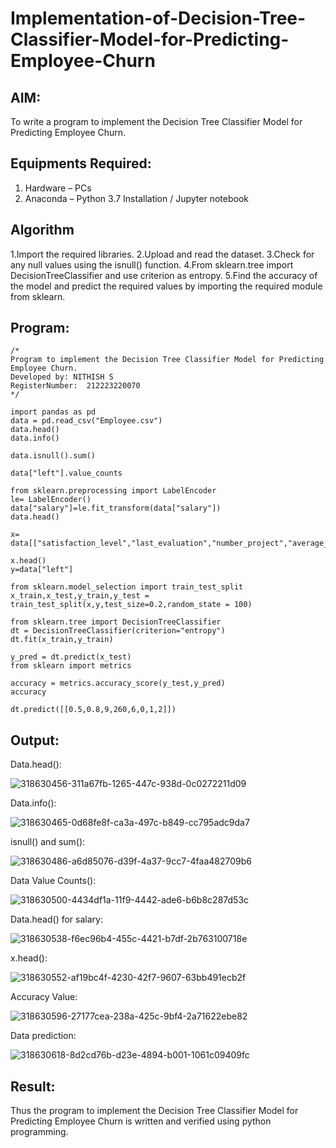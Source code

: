# Implementation-of-Decision-Tree-Classifier-Model-for-Predicting-Employee-Churn

## AIM:
To write a program to implement the Decision Tree Classifier Model for Predicting Employee Churn.

## Equipments Required:
1. Hardware – PCs
2. Anaconda – Python 3.7 Installation / Jupyter notebook

## Algorithm
1.Import the required libraries. 2.Upload and read the dataset. 3.Check for any null values using the isnull() function. 4.From sklearn.tree import DecisionTreeClassifier and use criterion as entropy. 5.Find the accuracy of the model and predict the required values by importing the required module from sklearn.



## Program:
```
/*
Program to implement the Decision Tree Classifier Model for Predicting Employee Churn.
Developed by: NITHISH S
RegisterNumber:  212223220070
*/
```
```
import pandas as pd
data = pd.read_csv("Employee.csv")
data.head()
data.info()

data.isnull().sum()

data["left"].value_counts

from sklearn.preprocessing import LabelEncoder
le= LabelEncoder()
data["salary"]=le.fit_transform(data["salary"])
data.head()

x= data[["satisfaction_level","last_evaluation","number_project","average_montly_hours","time_spend_company","Work_accident","promotion_last_5years","salary"]]

x.head()
y=data["left"]

from sklearn.model_selection import train_test_split
x_train,x_test,y_train,y_test = train_test_split(x,y,test_size=0.2,random_state = 100)

from sklearn.tree import DecisionTreeClassifier
dt = DecisionTreeClassifier(criterion="entropy")
dt.fit(x_train,y_train)

y_pred = dt.predict(x_test)
from sklearn import metrics

accuracy = metrics.accuracy_score(y_test,y_pred)
accuracy

dt.predict([[0.5,0.8,9,260,6,0,1,2]])
```
## Output:
Data.head():

![318630456-311a67fb-1265-447c-938d-0c0272211d09](https://github.com/Nithish23013509/Implementation-of-Decision-Tree-Classifier-Model-for-Predicting-Employee-Churn/assets/149038138/fcd4e107-c4a0-4106-848d-cfb8d3dd746b)

Data.info():

![318630465-0d68fe8f-ca3a-497c-b849-cc795adc9da7](https://github.com/Nithish23013509/Implementation-of-Decision-Tree-Classifier-Model-for-Predicting-Employee-Churn/assets/149038138/b7307bd2-dee7-4272-aed8-aa764bb3f9ce)

isnull() and sum():

![318630486-a6d85076-d39f-4a37-9cc7-4faa482709b6](https://github.com/Nithish23013509/Implementation-of-Decision-Tree-Classifier-Model-for-Predicting-Employee-Churn/assets/149038138/e3dc2a21-6eb2-4901-a62d-2a2a71140f59)

Data Value Counts():

![318630500-4434df1a-11f9-4442-ade6-b6b8c287d53c](https://github.com/Nithish23013509/Implementation-of-Decision-Tree-Classifier-Model-for-Predicting-Employee-Churn/assets/149038138/82ae02a0-6c2b-46a3-ba2c-2dd05f77c67c)

Data.head() for salary:

![318630538-f6ec96b4-455c-4421-b7df-2b763100718e](https://github.com/Nithish23013509/Implementation-of-Decision-Tree-Classifier-Model-for-Predicting-Employee-Churn/assets/149038138/6cbefc79-0694-4d6f-9bf0-05422047963b)

x.head():

![318630552-af19bc4f-4230-42f7-9607-63bb491ecb2f](https://github.com/Nithish23013509/Implementation-of-Decision-Tree-Classifier-Model-for-Predicting-Employee-Churn/assets/149038138/83641623-1804-4256-b3b0-c4a0fd047432)

Accuracy Value:

![318630596-27177cea-238a-425c-9bf4-2a71622ebe82](https://github.com/Nithish23013509/Implementation-of-Decision-Tree-Classifier-Model-for-Predicting-Employee-Churn/assets/149038138/0c349b2a-795f-4bbe-8290-dcad0dfae4bc)

Data prediction:

![318630618-8d2cd76b-d23e-4894-b001-1061c09409fc](https://github.com/Nithish23013509/Implementation-of-Decision-Tree-Classifier-Model-for-Predicting-Employee-Churn/assets/149038138/6298ed90-cef1-4ced-b379-6d7797f88cac)


## Result:
Thus the program to implement the  Decision Tree Classifier Model for Predicting Employee Churn is written and verified using python programming.

